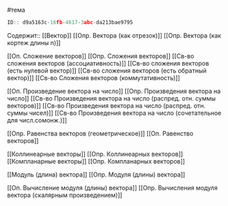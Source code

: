 #тема

```javascript
ID:: d9a5163c-16fb-4617-3abc-da213bae9795
```


Содержит:: 
[[Вектор]]
[[Опр. Вектора (как отрезок)]]
[[Опр. Вектора (как кортеж длины n)]]

[[Оп. Сложение векторов]]
[[Опр. Сложения векторов]]
[[Св-во сложения векторов (ассоциативность)]]
[[Св-во сложения векторов (есть нулевой вектор)]]
[[Св-во сложения векторов (есть обратный вектор)]]
[[Св-во Сложения векторов (коммутативность)]]

[[Оп. Произведение вектора на число]]
[[Опр. Произведения вектора на число]]
[[Св-во Произведения вектора на число (распред. отн. суммы векторов)]]
[[Св-во Произведения вектора на число (распред. отн. суммы чисел)]]
[[Св-во Произведения вектора на число (сочетательное для числ.сомонж.)]]

[[Опр. Равенства векторов (геометрическое)]]
[[Оп. Равенство векторов]]

[[Коллинеарные векторы]]
[[Опр. Коллинеарных векторов]]
[[Компланарные векторы]]
[[Опр. Компланарных векторов]]

[[Модуль (длина) вектора]]
[[Опр. Модуля (длины) вектора]]

[[Оп. Вычисление модуля (длины) вектора]]
[[Опр. Вычисления модуля вектора (скалярным произведением)]]
